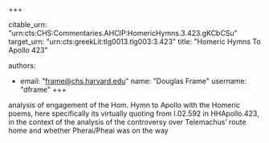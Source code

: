 +++


citable_urn: "urn:cts:CHS:Commentaries.AHCIP:HomericHymns.3.423.gKCbCSu"
target_urn: "urn:cts:greekLit:tlg0013.tlg003:3.423"
title: "Homeric Hymns To Apollo 423"

authors:
- email: "frame@chs.harvard.edu"
  name: "Douglas Frame"
  username: "dframe"
+++

<p>analysis of engagement of the Hom. Hymn to Apollo with the Homeric poems, here specifically its virtually quoting from I.02.592 in HHApollo.423, in the context of the analysis of the controversy over Telemachus’ route home and whether Pherai/Pheai was on the way</p>